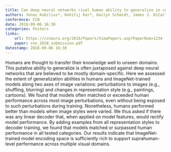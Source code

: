```yaml
---
title: Can deep neural networks rival human ability to generalize in core object recognition?
authors: Jonas Kubilius*, Kohitij Kar*, Kailyn Schmidt, James J. DiCarlo
conference: CCN
date: 2018-09-06 16:30
categories: Posters
links:
    url: https://ccneuro.org/2018/Papers/ViewPapers.asp?PaperNum=1234
    paper: cnn_2018_submission.pdf
datestamp: 2018-09-06 16:30
---
```


Humans are thought to transfer their knowledge well to unseen domains. This putative ability to generalize is often juxtaposed against deep neural networks that are believed to be mostly domain-specific. Here we assessed the extent of generalization abilities in humans and ImageNet-trained models along two axes of image variations: perturbations to images (e.g., shuffling, blurring) and changes in representation style (e.g., paintings, cartoons). We found that models often matched or exceeded human performance across most image perturbations, even without being exposed to such perturbations during training. Nonetheless, humans performed better than models when image styles were varied. We thus asked if there was any linear decoder that, when applied on model features, would rectify model performance. By adding examples from all representation styles to decoder training, we found that models matched or surpassed human performance in all tested categories. Our results indicate that ImageNet-trained model encoding space is sufficiently rich to support suprahuman-level performance across multiple visual domains.